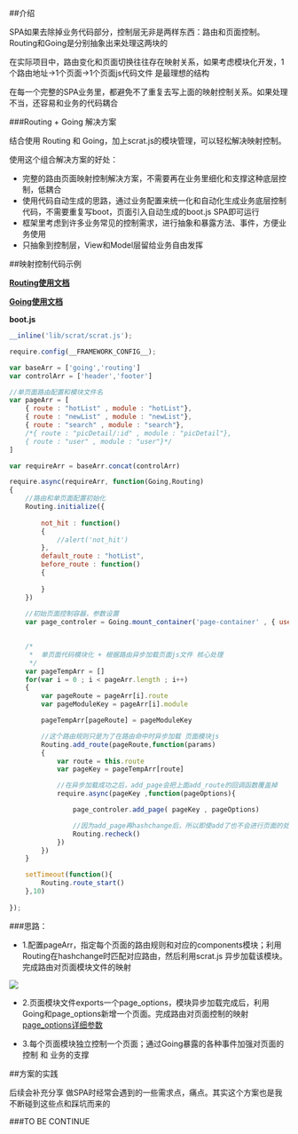 ##介绍

SPA如果去除掉业务代码部分，控制层无非是两样东西：路由和页面控制。Routing和Going是分别抽象出来处理这两块的

在实际项目中，路由变化和页面切换往往存在映射关系，如果考虑模块化开发，1个路由地址->1个页面->1个页面js代码文件 是最理想的结构

在每一个完整的SPA业务里，都避免不了重复去写上面的映射控制关系。如果处理不当，还容易和业务的代码耦合


###Routing + Going 解决方案

结合使用 Routing 和 Going，加上scrat.js的模块管理，可以轻松解决映射控制。

使用这个组合解决方案的好处：
- 完整的路由页面映射控制解决方案，不需要再在业务里细化和支撑这种底层控制，低耦合
- 使用代码自动生成的思路，通过业务配置来统一化和自动化生成业务底层控制代码，不需要重复写boot，页面引入自动生成的boot.js SPA即可运行
- 框架里考虑到许多业务常见的控制需求，进行抽象和暴露方法、事件，方便业务使用
- 只抽象到控制层，View和Model层留给业务自由发挥




##映射控制代码示例

[**Routing使用文档**](https://github.com/mansonchor/Routing)

[**Going使用文档**](https://github.com/mansonchor/Going)

**boot.js**

```javascript
__inline('lib/scrat/scrat.js');

require.config(__FRAMEWORK_CONFIG__);

var baseArr = ['going','routing']
var controlArr = ['header','footer']									//头部、尾部

//单页面路由配置和模块文件名
var pageArr = [
	{ route : "hotList" , module : "hotList"},
	{ route : "newList" , module : "newList"},
	{ route : "search" , module : "search"},
	/*{ route : "picDetail/:id" , module : "picDetail"},
	{ route : "user" , module : "user"}*/
]

var requireArr = baseArr.concat(controlArr)

require.async(requireArr, function(Going,Routing) 
{
	//路由和单页面配置初始化
	Routing.initialize({
	
		not_hit : function()
		{
			//alert('not_hit')
		},
		default_route : "hotList",
		before_route : function()
		{
			
		}
	})
	
	//初始页面控制容器，参数设置
	var page_controler = Going.mount_container('page-container' , { use_routing : true , routing_obj : Routing , listen_scroll : true })
	

	/*
	 *	单页面代码模块化 + 根据路由异步加载页面js文件 核心处理
	 */
	var pageTempArr = []
	for(var i = 0 ; i < pageArr.length ; i++)
	{
		var pageRoute = pageArr[i].route
		var pageModuleKey = pageArr[i].module

		pageTempArr[pageRoute] = pageModuleKey

		//这个路由规则只是为了在路由命中时异步加载 页面模块js
		Routing.add_route(pageRoute,function(params)
		{
			var route = this.route
			var pageKey = pageTempArr[route]

			//在异步加载成功之后，add_page会把上面add_route的回调函数覆盖掉
			require.async(pageKey ,function(pageOptions){

				page_controler.add_page( pageKey , pageOptions)

				//因为add_page再hashchange后，所以即使add了也不会进行页面的处理，要recheck一次
				Routing.recheck()
			})
		})
	}

	setTimeout(function(){
		Routing.route_start()
	},10)
	
});
```

###思路：
- 1.配置pageArr，指定每个页面的路由规则和对应的components模块；利用Routing在hashchange时匹配对应路由，然后利用scrat.js 异步加载该模块。完成路由对页面模块文件的映射

![](http://mansonchor.github.io/mobile_web_frame/images/Routing_Going_demo.jpg)

- 2.页面模块文件exports一个page_options，模块异步加载完成后，利用Going和page_options新增一个页面。完成路由对页面控制的映射 [page_options详细参数](https://github.com/mansonchor/Going#page_controleradd_pagepage_id--page_options)

- 3.每个页面模块独立控制一个页面；通过Going暴露的各种事件加强对页面的控制 和 业务的支撑


##方案的实践

后续会补充分享 做SPA时经常会遇到的一些需求点，痛点。其实这个方案也是我不断碰到这些点和踩坑而来的

###TO BE CONTINUE
